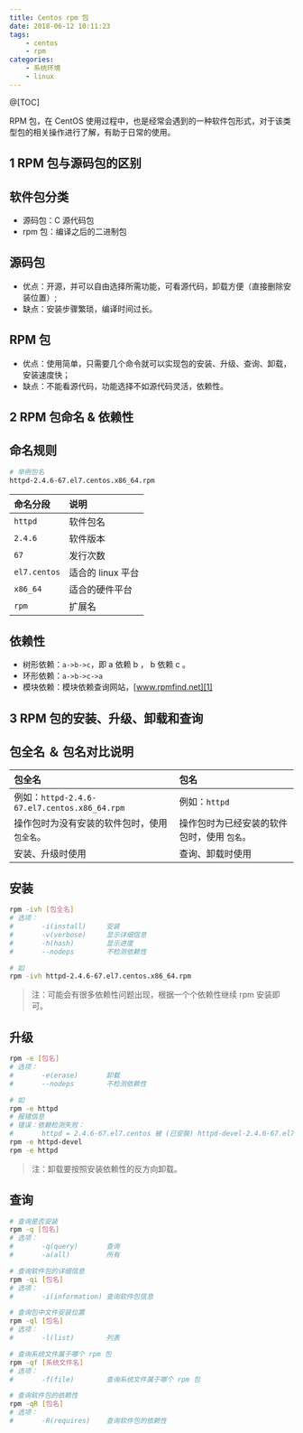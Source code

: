 ```yaml
---
title: Centos rpm 包
date: 2018-06-12 10:11:23
tags:
    - centos
    - rpm
categories:
    - 系统环境
    - linux
---
```


@[TOC]

RPM 包，在 CentOS 使用过程中，也是经常会遇到的一种软件包形式，对于该类型包的相关操作进行了解，有助于日常的使用。

<!-- more -->

## 1 RPM 包与源码包的区别
## 软件包分类 ##
- 源码包：C 源代码包
- rpm 包：编译之后的二进制包

## 源码包 ##
- 优点：开源，并可以自由选择所需功能，可看源代码，卸载方便（直接删除安装位置）;
- 缺点：安装步骤繁琐，编译时间过长。

## RPM 包 ##
- 优点：使用简单，只需要几个命令就可以实现包的安装、升级、查询、卸载，安装速度快；
- 缺点：不能看源代码，功能选择不如源代码灵活，依赖性。

## 2 RPM 包命名 & 依赖性
## 命名规则 ##
```bash
# 举例包名
httpd-2.4.6-67.el7.centos.x86_64.rpm
```
| 命名分段 | 说明 |
|:------|:-----|
| `httpd` | 软件包名 |
| `2.4.6` | 软件版本 |
| `67` | 发行次数 |
| `el7.centos` | 适合的 linux 平台 |
| `x86_64` | 适合的硬件平台 |
| `rpm` | 扩展名 |

## 依赖性 ##
- 树形依赖：`a->b->c`，即 a 依赖 b ， b 依赖 c 。
- 环形依赖：`a->b->c->a`
- 模块依赖：模块依赖查询网站，[www.rpmfind.net][1]

## 3 RPM 包的安装、升级、卸载和查询
## 包全名 ＆ 包名对比说明 ##
| 包全名 | 包名 |
|:-----|:-----|
| 例如：`httpd-2.4.6-67.el7.centos.x86_64.rpm` | 例如：`httpd` |
| 操作包时为没有安装的软件包时，使用 `包全名`。 | 操作包时为已经安装的软件包时，使用 `包名`。|
| 安装、升级时使用 | 查询、卸载时使用 |

## 安装 ##
```bash
rpm -ivh [包全名]
# 选项：
#       -i(install)     安装
#       -v(verbose)     显示详细信息
#       -h(hash)        显示进度
#       --nodeps        不检测依赖性

# 如
rpm -ivh httpd-2.4.6-67.el7.centos.x86_64.rpm
```
> 注：可能会有很多依赖性问题出现，根据一个个依赖性继续 rpm 安装即可。

## 升级 ##
```bash
rpm -e [包名]
# 选项：
#       -e(erase)       卸载
#       --nodeps        不检测依赖性

# 如
rpm -e httpd
# 报错信息
# 错误：依赖检测失败：
#       httpd = 2.4.6-67.el7.centos 被 (已安裝) httpd-devel-2.4.6-67.el7.centos.x86_64 需要
rpm -e httpd-devel
rpm -e httpd
```
> 注：卸载要按照安装依赖性的反方向卸载。

## 查询 ##
```bash
# 查询是否安装
rpm -q [包名]
# 选项：
#       -q(query)       查询
#       -a(all)         所有

# 查询软件包的详细信息
rpm -qi [包名]
# 选项：
#       -i(information) 查询软件包信息

# 查询包中文件安装位置
rpm -ql [包名]
# 选项：
#       -l(list)        列表

# 查询系统文件属于哪个 rpm 包
rpm -qf [系统文件名]
# 选项：
#       -f(file)        查询系统文件属于哪个 rpm 包

# 查询软件包的依赖性
rpm -qR [包名]
# 选项：
#       -R(requires)    查询软件包的依赖性
```




[1]: http://www.rpmfind.net
